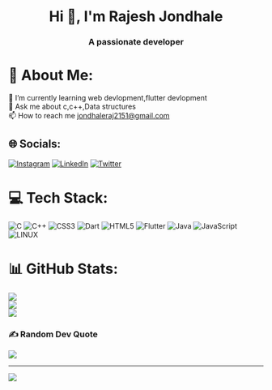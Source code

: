 <h1 align="center">Hi 👋, I'm Rajesh Jondhale</h1>
<h3 align="center">A passionate developer</h3>

# 💫 About Me:
🌱 I’m currently learning web devlopment,flutter devlopment<br>💬 Ask me about c,c++,Data structures<br>📫 How to reach me jondhaleraj2151@gmail.com


## 🌐 Socials:
[![Instagram](https://img.shields.io/badge/Instagram-%23E4405F.svg?logo=Instagram&logoColor=white)](https://instagram.com/_raj.jondhale_) [![LinkedIn](https://img.shields.io/badge/LinkedIn-%230077B5.svg?logo=linkedin&logoColor=white)](https://linkedin.com/in/rajesh-jondhale-537240230) [![Twitter](https://img.shields.io/badge/Twitter-%231DA1F2.svg?logo=Twitter&logoColor=white)](https://twitter.com/RajeshJondhale_) 

# 💻 Tech Stack:
![C](https://img.shields.io/badge/c-%2300599C.svg?style=flat&logo=c&logoColor=white) ![C++](https://img.shields.io/badge/c++-%2300599C.svg?style=flat&logo=c%2B%2B&logoColor=white) ![CSS3](https://img.shields.io/badge/css3-%231572B6.svg?style=flat&logo=css3&logoColor=white) ![Dart](https://img.shields.io/badge/dart-%230175C2.svg?style=flat&logo=dart&logoColor=white) ![HTML5](https://img.shields.io/badge/html5-%23E34F26.svg?style=flat&logo=html5&logoColor=white) ![Flutter](https://img.shields.io/badge/Flutter-%2302569B.svg?style=flat&logo=Flutter&logoColor=white) ![Java](https://img.shields.io/badge/java-%23ED8B00.svg?style=flat&logo=java&logoColor=white) ![JavaScript](https://img.shields.io/badge/javascript-%23323330.svg?style=flat&logo=javascript&logoColor=%23F7DF1E) ![LINUX](https://img.shields.io/badge/Linux-FCC624?style=flat&logo=linux&logoColor=black)
# 📊 GitHub Stats:
![](https://github-readme-stats.vercel.app/api?username=raj-jondhale&theme=dark&hide_border=false&include_all_commits=true&count_private=false)<br/>
![](https://github-readme-streak-stats.herokuapp.com/?user=raj-jondhale&theme=dark&hide_border=false)<br/>
![](https://github-readme-stats.vercel.app/api/top-langs/?username=raj-jondhale&theme=dark&hide_border=false&include_all_commits=true&count_private=false&layout=compact)

### ✍️ Random Dev Quote
![](https://quotes-github-readme.vercel.app/api?type=horizontal&theme=radical)

---
[![](https://visitcount.itsvg.in/api?id=raj-jondhale&icon=0&color=7)](https://visitcount.itsvg.in)

<!-- Proudly created with GPRM ( https://gprm.itsvg.in ) -->

